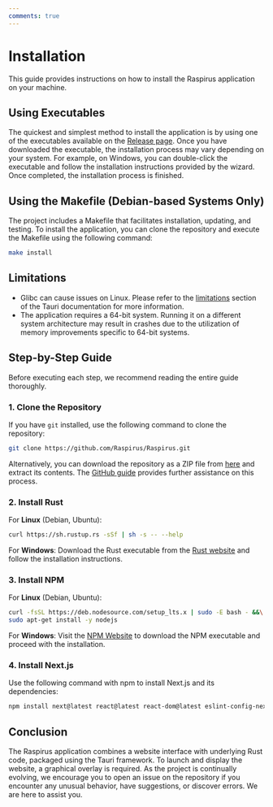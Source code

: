 ```yaml
---
comments: true
---
```


# Installation
This guide provides instructions on how to install the Raspirus application on your machine.

## Using Executables
The quickest and simplest method to install the application is by using one of the executables available on the [Release page](https://github.com/Raspirus/Raspirus/releases/latest). Once you have downloaded the executable, the installation process may vary depending on your system. For example, on Windows, you can double-click the executable and follow the installation instructions provided by the wizard. Once completed, the installation process is finished.

## Using the Makefile (Debian-based Systems Only)
The project includes a Makefile that facilitates installation, updating, and testing. To install the application, you can clone the repository and execute the Makefile using the following command:
```sh
make install
```

## Limitations
- Glibc can cause issues on Linux. Please refer to the [limitations](https://tauri.app/v1/guides/building/linux#limitations) section of the Tauri documentation for more information.
- The application requires a 64-bit system. Running it on a different system architecture may result in crashes due to the utilization of memory improvements specific to 64-bit systems.

## Step-by-Step Guide
Before executing each step, we recommend reading the entire guide thoroughly.

### 1. Clone the Repository
If you have `git` installed, use the following command to clone the repository:
```sh
git clone https://github.com/Raspirus/Raspirus.git
```
Alternatively, you can download the repository as a ZIP file from [here](https://github.com/Raspirus/Raspirus/) and extract its contents. The [GitHub guide](https://docs.github.com/en/repositories/creating-and-managing-repositories/cloning-a-repository) provides further assistance on this process.

### 2. Install Rust
For **Linux** (Debian, Ubuntu):
```sh
curl https://sh.rustup.rs -sSf | sh -s -- --help
```
For **Windows**:
Download the Rust executable from the [Rust website](https://www.rust-lang.org/tools/install) and follow the installation instructions.

### 3. Install NPM
For **Linux** (Debian, Ubuntu):
```sh
curl -fsSL https://deb.nodesource.com/setup_lts.x | sudo -E bash - &&\
sudo apt-get install -y nodejs
```
For **Windows**:
Visit the [NPM Website](https://docs.npmjs.com/cli/v7/configuring-npm/install) to download the NPM executable and proceed with the installation.

### 4. Install Next.js
Use the following command with npm to install Next.js and its dependencies:
```sh
npm install next@latest react@latest react-dom@latest eslint-config-next@latest
```

## Conclusion
The Raspirus application combines a website interface with underlying Rust code, packaged using the Tauri framework. To launch and display the website, a graphical overlay is required. As the project is continually evolving, we encourage you to open an issue on the repository if you encounter any unusual behavior, have suggestions, or discover errors. We are here to assist you.